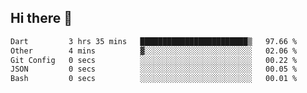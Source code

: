## Hi there 👋
 <!--START_SECTION:waka-->

```txt
Dart         3 hrs 35 mins   ████████████████████████▒   97.66 %
Other        4 mins          ▓░░░░░░░░░░░░░░░░░░░░░░░░   02.06 %
Git Config   0 secs          ░░░░░░░░░░░░░░░░░░░░░░░░░   00.22 %
JSON         0 secs          ░░░░░░░░░░░░░░░░░░░░░░░░░   00.05 %
Bash         0 secs          ░░░░░░░░░░░░░░░░░░░░░░░░░   00.01 %
```

<!--END_SECTION:waka-->
